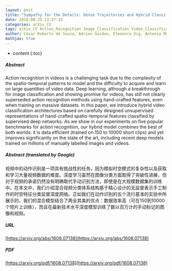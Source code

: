 ```yaml
---
layout: post
title: "Sympathy for the Details: Dense Trajectories and Hybrid Classification Architectures for Action Recognition"
date: 2016-08-25 13:37:15
categories: arXiv_CV
tags: arXiv_CV Action_Recognition Image_Classification Video_Classification Classification Deep_Learning Recognition
author: César Roberto de Souza, Adrien Gaidon, Eleonora Vig, Antonio Manuel López
mathjax: true
---
```


* content
{:toc}

##### Abstract
Action recognition in videos is a challenging task due to the complexity of the spatio-temporal patterns to model and the difficulty to acquire and learn on large quantities of video data. Deep learning, although a breakthrough for image classification and showing promise for videos, has still not clearly superseded action recognition methods using hand-crafted features, even when training on massive datasets. In this paper, we introduce hybrid video classification architectures based on carefully designed unsupervised representations of hand-crafted spatio-temporal features classified by supervised deep networks. As we show in our experiments on five popular benchmarks for action recognition, our hybrid model combines the best of both worlds: it is data efficient (trained on 150 to 10000 short clips) and yet improves significantly on the state of the art, including recent deep models trained on millions of manually labelled images and videos.

##### Abstract (translated by Google)
视频中的动作识别是一项具有挑战性的任务，因为模拟时空模式的复杂性以及获取和学习大量视频数据的难度。深度学习虽然在图像分类方面取得了突破性进展，但对于视频的承诺仍然没有明确取代手动识别方法，即使是在大规模数据集的训练中。在本文中，我们介绍混合视频分类体系结构基于精心设计的无监督表示手工制作的时空特征分类监督深度网络。正如我们在动作识别的五个流行基准的实验中所展示的，我们的混合模型结合了两全其美的优点：数据效率高（可在150到10000个短片上训练），而且在最新技术水平深度模型训练了数以百万计的手动标记的图像和视频。

##### URL
[https://arxiv.org/abs/1608.07138](https://arxiv.org/abs/1608.07138)

##### PDF
[https://arxiv.org/pdf/1608.07138](https://arxiv.org/pdf/1608.07138)

